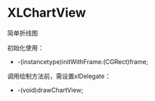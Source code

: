 # XLChartView
简单折线图

初始化使用：
- -(instancetype)initWithFrame:(CGRect)frame;

调用绘制方法前，需设置xlDelegate：
- -(void)drawChartView;
